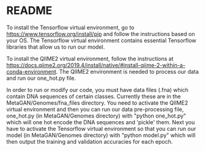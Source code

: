 # README

To install the Tensorflow virtual environment, go to https://www.tensorflow.org/install/pip and follow the instructions based on your OS. The Tensorflow virtual environment contains essential Tensorflow libraries that allow us to run our model. 

To install the QIIME2 virtual environment, follow the instructions at https://docs.qiime2.org/2019.4/install/native/#install-qiime-2-within-a-conda-environment. The QIIME2 environment is needed to process our data and run our one_hot.py file.

In order to run or modify our code, you must have data files (.fna) which contain DNA sequences of certain classes. Currently these are in the MetaGAN/Genomes/fna_files directory. You need to activate the QIIME2 virtual environment and then you can run our data pre-processing file, one_hot.py (in MetaGAN/Genomes  directory) with "python one_hot.py" which will one hot encode the DNA sequences and 'pickle' them. Next you have to activate the Tensorflow virtual environment so that you can run our model (in MetaGAN/Genomes directory) with "python model.py" which will then output the training and validation accuracies for each epoch.

